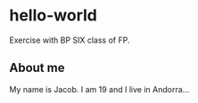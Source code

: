 # hello-world
Exercise with BP SIX class of FP.

## About me
My name is Jacob. I am 19 and I live in Andorra...

